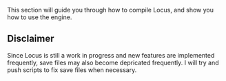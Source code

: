 This section will guide you through how to compile Locus, and show you how to use the engine. <br>

## Disclaimer
Since Locus is still a work in progress and new features are implemented frequently, save files may also become depricated frequently. I will try and push scripts to fix save files when necessary. 